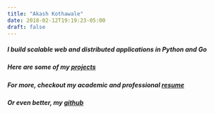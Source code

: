 ```yaml
---
title: "Akash Kothawale"
date: 2018-02-12T19:19:23-05:00
draft: false
---
```


##### I build scalable web and distributed applications in Python and Go
##### Here are some of my [projects]
##### For more, checkout my academic and professional [resume] 
##### Or even better, my [github]

[projects]: /projects/
[resume]: https://resume.decached.com
[github]: https://github.com/decached

